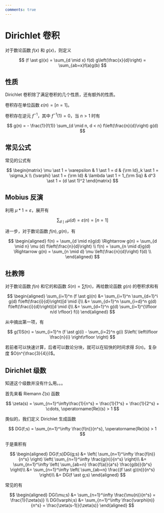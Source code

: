 ```yaml
---
comments: true
---
```


# Dirichlet 卷积

对于数论函数 $f(x)$ 和 $g(x)$，则定义

$$
(f \ast g)(x) = \sum_{d \mid x} f(d) g\left(\frac{x}{d}\right) = \sum_{ab=x}f(a)g(b)
$$

## 性质

Dirichlet 卷积除了满足卷积的几个性质，还有额外的性质。

卷积存在单位函数 $\varepsilon(n) = [n = 1]$。

卷积存在逆元 $f^{-1}$，其中 $f^{-1}(1) = 0$，当 $n > 1$ 时有

$$
g(n) = - \frac{1}{f(1)} \sum_{d \mid n, d < n} f\left(\frac{n}{d}\right) g(d)
$$

## 常见公式

常见的公式有

$$
\begin{matrix}
\mu \ast 1 = \varepsilon & 1 \ast 1 = d & {\rm Id}_k \ast 1 = \sigma_k \\
{\varphi} \ast 1 = {\rm Id} & \lambda \ast 1 = 1_{\rm Sq} & d^3 \ast 1 = (d \ast 1)^2
\end{matrix}
$$

## Mobius 反演

利用 $\mu \ast 1 = \varepsilon$，展开有

$$
\sum_{d \mid n} \mu(d) = \varepsilon(n) = [n = 1]
$$

进一步，对于数论函数 $f(n), g(n)$，有

$$
\begin{aligned}
f(n) = \sum_{d \mid n}g(d) \Rightarrow g(n) = \sum_{d \mid n} \mu (d) f\left(\frac{n}{d}\right) \\
f(n) = \sum_{n \mid d}g(d) \Rightarrow g(n) = \sum_{n \mid d} \mu \left(\frac{n}{d}\right) f(d) \\
\end{aligned}
$$

## 杜教筛

对于数论函数 $f(n)$ 和它的和函数 $S(n) = \sum f(n)$，再给数论函数 $g(n)$ 的卷积求和有

$$
\begin{aligned}
\sum_{i=1}^n (f \ast g)(n) &= \sum_{i=1}^n \sum_{d=1}^i g(d) f\left(\frac{i}{d}\right)[d \mid i]\\
&= \sum_{d=1}^n \sum_{i=d}^n g(d) f\left(\frac{i}{d}\right)[d \mid i]\\
&= \sum_{d=1}^n g(d) \sum_{i=1}^{\lfloor n/d \rfloor} f(i)
\end{aligned}
$$

从中摘出第一项，有

$$
g(1)S(n) = \sum_{i=1}^n (f \ast g)(i) - \sum_{i=2}^n g(i) S\left(
\left\lfloor \frac{n}{i} \right\rfloor \right)
$$

若前者可以快速计算，后者可以数论分块，就可以在较快的时间求得 $S(n)$。复杂度 $O(n^{\frac{3}{4}})$。

## Dirichlet 级数

知道这个级数并没有什么用。。。

首先来看 Riemann $\zeta(s)$ 函数

$$
\zeta(s) = \sum_{n=1}^\infty\frac{1}{n^s} = \frac{1}{1^s} + \frac{1}{2^s} + \cdots, \operatorname{Re}(s) > 1
$$

类似的，我们定义 Dirichlet 生成函数

$$
DG(f;s) = \sum_{n=1}^\infty \frac{f(n)}{n^s}, \operatorname{Re}(s) > 1
$$

于是乘积有

$$
\begin{aligned}
DG(f;s)DG(g;s) &= \left( \sum_{n=1}^\infty \frac{f(n)}{n^s} \right) \left( \sum_{n=1}^\infty \frac{g(n)}{n^s} \right)\\
&= \sum_{n=1}^\infty \left( \sum_{ab=n} \frac{f(a)}{a^s} \frac{g(b)}{b^s} \right)\\
&= \sum_{n=1}^\infty \left( \sum_{ab=n} \frac{(f \ast g)(n)}{n^s} \right)\\
&= DG(f \ast g;s)
\end{aligned}
$$

常见的有

$$
\begin{aligned}
DG(\mu;s) &= \sum_{n=1}^\infty \frac{\mu(n)}{n^s} = \frac{1}{\zeta(s)} \\
DG(\varphi;s) &= \sum_{n=1}^\infty \frac{\varphi(n)}{n^s} = \frac{\zeta(s-1)}{\zeta(s)}
\end{aligned}
$$
